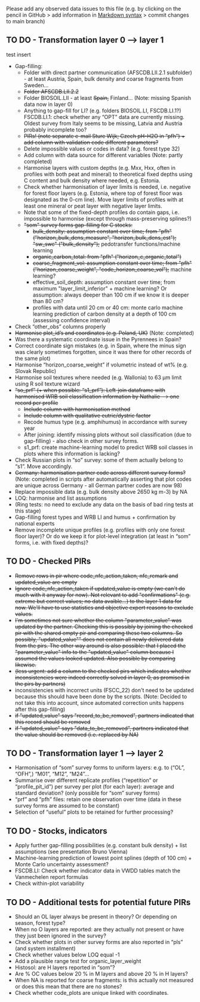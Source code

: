 
Please add any observed data issues to this file
(e.g. by clicking on the pencil in GitHub > add information in [Markdown syntax](https://docs.github.com/en/get-started/writing-on-github/getting-started-with-writing-and-formatting-on-github/basic-writing-and-formatting-syntax) > commit changes to main branch)

## TO DO - Transformation layer 0 –-> layer 1

test insert

-   Gap-filling:
    -   Folder with direct partner communication (AFSCDB.LII.2.1 subfolder) - at least Austria, Spain, bulk density and coarse fragments from Sweden…
    -   ~~Folder AFSCDB.LII.2.2~~
    -   Folder BIOSOIL.LII - at least ~~Spain,~~ Finland… (Note: missing Spanish data now in layer 0)
    -   Anything to gap-fill for LI? (e.g. folders BIOSOIL.LI, FSCDB.LI.1?) FSCDB.LI.1: check whether any “OPT” data are currently missing. Oldest survey from Italy seems to be missing, Latvia and Austria probably incomplete too?
    -   ~~PIRs! (note separate e-mail Sture Wijk; Czech pH-H2O in “pfh”) + add column with validation code different parameters?~~
    -   Delete impossible values or codes in data? (e.g. forest type 32)
    -   Add column with data source for different variables (Note: partly completed)
    -   Harmonise layers with custom depths (e.g. Mxx, Hxx, often in profiles with both peat and mineral) to theoretical fixed depths using C content and bulk density where needed, e.g. Estonia. 
    -   Check whether harmonisation of layer limits is needed, i.e. negative for forest floor layers (e.g. Estonia, where top of forest floor was designated as the 0-cm line). Move layer limits of profiles with at least one mineral or peat layer with negative layer limits.
    -   Note that some of the fixed-depth profiles do contain gaps, i.e. impossible to harmonise (except through mass-preserving splines?)
    -   ~~"som" survey forms gap-filling for C stocks:~~
        -   ~~bulk_density: assumption constant over time; from "pfh" ("horizon_bulk_dens_measure", "horizon_bulk_dens_est"); "sw_swc" ("bulk_density");~~ pedotransfer functions/machine learning
        -   ~~organic_carbon_total: from "pfh" ("horizon_c_organic_total")~~
        -   ~~coarse_fragment_vol: assumption constant over time; from "pfh" ("horizon_coarse_weight", "code_horizon_coarse_vol");~~ machine learning?
        -   effective_soil_depth: assumption constant over time; from maximum "layer_limit_inferior" + machine learning? Or assumption: always deeper than 100 cm if we know it is deeper than 80 cm?
        -   profiles with data until 20 cm or 40 cm: monte carlo machine learning prediction of carbon density at a depth of 100 cm (assessing confidence interval)
-   Check “other_obs” columns properly
-   ~~Harmonise plot_id’s and coordinates (e.g. Poland, UK)~~ (Note: completed)
-   Was there a systematic coordinate issue in the Pyrennees in Spain?
-   Correct coordinate sign mistakes (e.g. in Spain, where the minus sign was clearly sometimes forgotten, since it was there for other records of the same plot)
-   Harmonise “horizon_coarse_weight” if volumetric instead of wt% (e.g. Slovak Republic)
-   Harmonise soil textures where needed (e.g. Wallonia) to 63 µm limit using R soil texture wizard
-   ~~“so_prf” (+ when possible: “s1_prf”): Left-join dataframe with harmonised WRB soil classification information by Nathalie --> one record per profile~~
    -   ~~Include column with harmonisation method~~
    -   ~~Include column with qualitative eutric/dystric factor~~
    -   Recode humus type (e.g. amphihumus) in accordance with survey year
    -   After joining: identify missing plots without soil classification (due to gap-filling) - also check in other survey forms.
    -   s1_prf: create machine-learning model to predict WRB soil classes in plots where this information is lacking?
-   Check Russian plots in “so” survey: some of them actually belong to “s1”. Move accordingly.
-   ~~Germany: harmonisation partner code across different survey forms?~~ (Note: completed in scripts after automatically asserting that plot codes are unique across Germany - all German partner codes are now 98)
-   Replace impossible data (e.g. bulk density above 2650 kg m-3) by NA
-   LOQ: harmonise and list assumptions
-   (Ring tests: no need to exclude any data on the basis of bad ring tests at this stage)
-   Gap-filling forest types and WRB LI and humus + confirmation by national experts
-   Remove incomplete unique profiles (e.g. profiles with only one forest floor layer)? Or do we keep it for plot-level integration (at least in “som” forms, i.e. with fixed depths)?


## TO DO - Checked PIRs
* ~~Remove rows in pir where code_nfc_action_taken, nfc_remark and updated_value are empty~~
* ~~Ignore code_nfc_action_taken if updated_value is empty (we can't do much with it anyway for now). Not relevant to add "confirmations" (e.g. extreme but correct values; no data avaible...) to the layer 1 data for now. We'll have to use statistics and objective expert reasons to exclude values.~~
* ~~I'm sometimes not sure whether the column "parameter_value" was updated by the partner. Checking this is possibly by joining the checked pir with the shared empty pir and comparing these two columns. So possibly, "updated_value"" does not contain all newly delivered data from the pirs. The other way around is also possible: that I placed the "parameter_value" info to the "updated_value" column because I assumed the values looked updated. Also possible by comparing likewise.~~
* ~~(less urgent: add a column to the checked pirs which indicates whether inconsistencies were indeed correctly solved in layer 0, as promised in the pirs by partners)~~
* inconsistencies with incorrect units (FSCC_22) don't need to be updated because this should have been done by the scripts. (Note: Decided to not take this into account, since automated correction units happens after this gap-filling)
* ~~if "updated_value" says "record_to_be_removed", partners indicated that this record should be removed~~
* ~~if "updated_value" says "data_to_be_removed", partners indicated that the value should be removed (i.e. replaced by NA)~~


## TO DO - Transformation layer 1 –-> layer 2

-   Harmonisation of “som” survey forms to uniform layers: e.g. to (“OL”, “OFH”,) “M01”, “M12”, “M24”…
-   Summarise over different replicate profiles (“repetition” or “profile_pit_id”) per survey per plot (for each layer): average and standard deviation? (only possible for “som” survey forms)
-   “prf” and “pfh” files: retain one observation over time (data in these survey forms are assumed to be constant)
-   Selection of “useful” plots to be retained for further processing?

## TO DO - Stocks, indicators

-   Apply further gap-filling possibilities (e.g. constant bulk density) + list assumptions (see presentation Bruno Vienna)
-   Machine-learning prediction of lowest point splines (depth of 100 cm) + Monte Carlo uncertainty assessment?
-   FSCDB.LI: Check whether indicator data in VWDD tables match the Vanmechelen report formulas
-   Check within-plot variability

## TO DO - Additional tests for potential future PIRs

-   Should an OL layer always be present in theory? Or depending on season, forest type?
-   When no O layers are reported: are they actually not present or have they just been ignored in the survey?
-   Check whether plots in other survey forms are also reported in “pls” (and system installment)
-   Check whether values below LOQ equal -1
-   Add a plausible range test for organic_layer_weight
-   Histosol: are H layers reported in “som”?
-   Are % OC values below 20 % in M layers and above 20 % in H layers?
-   When NA is reported for coarse fragments: is this actually not measured or does this mean that there are no stones?
-   Check whether code_plots are unique linked with coordinates.
